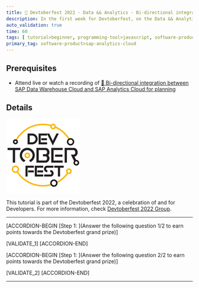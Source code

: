 ```yaml
---
title: 🔵 Devtoberfest 2022 - Data && Analytics - Bi-directional integration between SAP Data Warehouse Cloud and SAP Analytics Cloud
description: In the first week for Devtoberfest, on the Data && Analytics days you watched a session about Bi-directional integration between SAP Data Warehouse Cloud and SAP Analytics Cloud for planning. Here we test if you have listened carefully, so go ahead and answer questions to earn extra points towards the grand prize.
auto_validation: true
time: 60
tags: [ tutorial>beginner, programming-tool>javascript, software-product-function>sap-analytics-cloud\,-analytics-designer]
primary_tag: software-product>sap-analytics-cloud
---
```


## Prerequisites
 - Attend live or watch a recording of [🔵 Bi-directional integration between SAP Data Warehouse Cloud and SAP Analytics Cloud for planning](https://groups.community.sap.com/t5/devtoberfest/bi-directional-integration-between-sap-data-warehouse-cloud-and/ec-p/9392#M52)

## Details

![Devtoberfest](Devtoberfest.jpg)

This tutorial is part of the Devtoberfest 2022, a celebration of and for Developers. For more information, check [Devtoberfest 2022 Group](https://groups.community.sap.com/t5/devtoberfest/gh-p/Devtoberfest).

---

[ACCORDION-BEGIN [Step 1: ](Answer the following question 1/2 to earn points towards the Devtoberfest grand prize)]

[VALIDATE_1]
[ACCORDION-END]

[ACCORDION-BEGIN [Step 1: ](Answer the following question 2/2 to earn points towards the Devtoberfest grand prize)]

[VALIDATE_2]
[ACCORDION-END]

---
